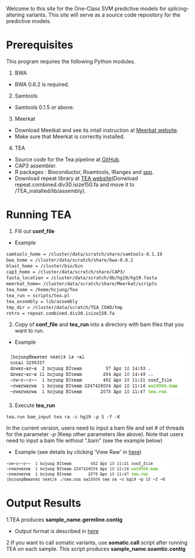 Welcome to this site for the One-Class SVM predictive models for splicing-altering variants. This site will serve as a source code repository for the predictive models. 

# Prerequisites
This program requires the following Python modules. 

1. BWA
 * BWA 0.6.2 is required. 
2. Samtools
 * Samtools 0.1.5 or above. 
3. Meerkat
 * Download Meetkat and see its intall instruction at [Meerkat website](http://compbio.med.harvard.edu/Meerkat/). 
  * Make sure that Meerkat is correctly installed.  
4. TEA
 * Source code for the Tea pipeline at [GitHub](https://github.com/hastj7373/TEA).
 * CAP3 assembler.
 * R packages : Bioconductor, Rsamtools, IRanges and [spp](http://compbio.med.harvard.edu/Supplements/ChIP-seq/).
 * Download repeat library at [TEA website](http://compbio.med.harvard.edu/Tea/)(Donwload repeat.combined.div30.isize150.fa and move it to /TEA_installed/lib/assembly). 

# Running TEA

1. Fill out **conf_file**
 * Example
 ```
samtools_home = /cluster/data/scratch/share/samtools-0.1.19
bwa_home = /cluster/data/scratch/share/bwa-0.6.2
blast_home = /cluster/bio/bin
cap3_home = /cluster/data/scratch/share/CAP3/
fasta_location = /cluster/data/scratch/db/hg19/hg19.fasta
meerkat_home= /cluster/data/scratch/share/Meerkat/scripts
tea_home = /home/hcjung/Tea
tea_run = scripts/tea.pl
tea_assembly = lib/assembly
tmp_dir = /cluster/data/scratch/TEA_COAD/tmp
retro = repeat.combined.div30.isize150.fa
```
2. Copy of **conf_file** and **tea_run** into a directory with bam files that you want to run. 
 * Example
 
  ![Image of secondstep](https://github.com/hastj7373/TEA/blob/master/second_step.gif)

3. Execute **tea_run** 
 ```
 tea.run bam_input tea ra -c hg19 -p 5 -f -K
 ```
 In the current version, users need to input a bam file and set # of threads for the parameter *-p* (Keep other parameters like above). Note that users need to input a bam file without ".bam" (see the example below)
  * Example (see details by clicking 'View Raw' in [here](https://github.com/hastj7373/TEA/blob/master/Example.docx))
  
  ![Image of thridstep](https://github.com/hastj7373/TEA/blob/master/third_step.gif)
 
# Output Results

1.TEA produces **sample_name.germline.contig**
 * Output format is described in [here](https://github.com/hastj7373/TEA/blob/master/output_format.txt)

2.If you want to call somatic variants, use **somatic.call** script after running TEA on each sample. This script produces  **sample_name.soamtic.contig**
